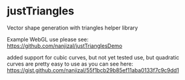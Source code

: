 # justTriangles
Vector shape generation with triangles helper library

Example WebGL use please see:
https://github.com/nanjizal/justTrianglesDemo

added support for cubic curves, but not yet tested use, but quadratic curves are pretty easy to use as you can see here:
https://gist.github.com/nanjizal/55f1bcb29b85ef11aba0133f7c9c9dd1
